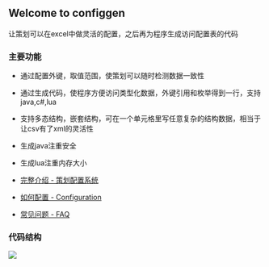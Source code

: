 ## Welcome to configgen

让策划可以在excel中做灵活的配置，之后再为程序生成访问配置表的代码

### 主要功能

* 通过配置外键，取值范围，使策划可以随时检测数据一致性

* 通过生成代码，使程序方便访问类型化数据，外键引用和枚举得到一行，支持java,c#,lua

* 支持多态结构，嵌套结构，可在一个单元格里写任意复杂的结构数据，相当于让csv有了xml的灵活性

* 生成java注重安全

* 生成lua注重内存大小

* [完整介绍 - 策划配置系统](/ConfiggenIntro.pdf)

* [如何配置 - Configuration](/Configuration.md)

* [常见问题 - FAQ](/FAQ.md)

### 代码结构

![](/arch.png)
